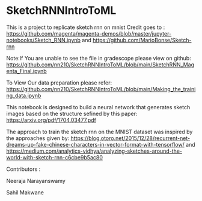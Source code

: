 # SketchRNNIntroToML
This is a project to replicate sketch rnn on mnist Credit goes to : 
https://github.com/magenta/magenta-demos/blob/master/jupyter-notebooks/Sketch_RNN.ipynb
and
https://github.com/MarioBonse/Sketch-rnn

Note:If You are unable to see the file in gradescope please view on github:
https://github.com/nn210/SketchRNNIntroToML/blob/main/SketchRNN_Magenta_Final.ipynb

To View Our data preparation please refer:
https://github.com/nn210/SketchRNNIntroToML/blob/main/Making_the_training_data.ipynb

This notebook is designed to build a neural network that generates sketch images based on the structure sefined by this paper:
https://arxiv.org/pdf/1704.03477.pdf

The approach to train the sketch rnn on the MNIST dataset was inspired by the approaches given by:
https://blog.otoro.net/2015/12/28/recurrent-net-dreams-up-fake-chinese-characters-in-vector-format-with-tensorflow/
and
https://medium.com/analytics-vidhya/analyzing-sketches-around-the-world-with-sketch-rnn-c6cbe9b5ac80

Contributors :

Neeraja Narayanswamy

Sahil Makwane
